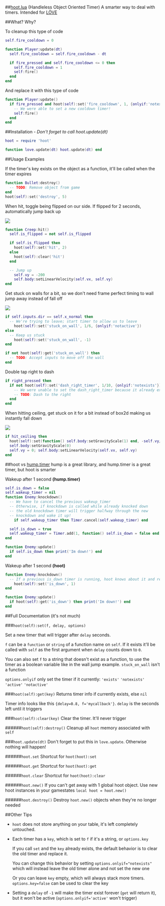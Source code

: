 ##[hoot.lua](https://raw.github.com/farzher/hoot-lua/master/hoot.lua) (Handleless Object Oriented Timer)
A smarter way to deal with timers. Intended for [LÖVE](https://love2d.org/)


##What? Why?

To cleanup this type of code
```lua
self.fire_cooldown = 0

function Player:update(dt)
  self.fire_cooldown = self.fire_cooldown - dt

  if fire_pressed and self.fire_cooldown <= 0 then
    self.fire_cooldown = 1
    self:fire()
  end
end
```

And replace it with this type of code
```lua
function Player:update()
  if fire_pressed and hoot(self):set('fire_cooldown', 1, {onlyif:'notexists'}) then
    -- We were able to set a new cooldown timer!
    self:fire()
  end
end
```



##Installation - *Don't forget to call hoot.update(dt)*
```lua
hoot = require 'hoot'

function love.update(dt) hoot.update(dt) end
```


##Usage Examples


If the timer's key exists on the object as a function, it'll be called when the timer expires
```lua
function Bullet:destroy()
  -- TODO: Remove object from game
end
hoot(self):set('destroy', 5)
```


When hit, toggle being flipped on our side. If flipped for 2 seconds, automatically jump back up

![](https://raw.github.com/farzher/hoot-lua/master/wakeup.gif)
```lua
function Creep:hit()
  self.is_flipped = not self.is_flipped

  if self.is_flipped then
    hoot(self):set('hit', 2)
  else
    hoot(self):clear('hit')
  end

  -- Jump up
    self.vy = -200
    self.body:setLinearVelocity(self.vx, self.vy)
end
```


Get stuck on walls for a bit, so we don't need frame perfect timing to wall jump away instead of fall off

![](https://raw.github.com/farzher/hoot-lua/master/wallstick.gif)
```lua
if self.inputs.dir == self.x_normal then
  -- We're trying to leave; start timer to allow us to leave
    hoot(self):set('stuck_on_wall', 1/6, {onlyif:'notactive'})
else
  -- Keep us stuck
    hoot(self):set('stuck_on_wall', -1)
end

if not hoot(self):get('stuck_on_wall') then
  -- TODO: Accept inputs to move off the wall
end
```


Double tap right to dash
```lua
if right_pressed then
  if not hoot(self):set('dash_right_timer', 1/10, {onlyif:'notexists'}) then
    -- We were unable to set the dash_right_timer because it already existed!
    -- TODO: Dash to the right
  end
end
```


When hitting ceiling, get stuck on it for a bit instead of box2d making us instantly fall down

![](https://raw.github.com/farzher/hoot-lua/master/ceilingstick.gif)
```lua
if hit_ceiling then
  hoot(self):set(function() self.body:setGravityScale(1) end, -self.vy/1000)
  self.body:setGravityScale(0)
  self.vy = 0; self.body:setLinearVelocity(self.vx, self.vy)
end
```


##hoot vs [hump.timer](http://vrld.github.io/hump/#hump.timer)
hump is a great library, and hump.timer is a great timer, but hoot is smarter

Wakeup after 1 second **(hump.timer)**
```lua
self.is_down = false
self.wakeup_timer = nil
function Enemy:knockdown()
  -- We have to cancel the previous wakeup_timer
  -- Otherwise, if knockdown is called while already knocked down
  -- the old knockdown timer will trigger halfway through the new
  -- knockdown and wake it up!
    if self.wakeup_timer then Timer.cancel(self.wakeup_timer) end

  self.is_down = true
  self.wakeup_timer = Timer.add(1, function() self.is_down = false end)
end

function Enemy:update()
  if self.is_down then print('Im down!') end
end
```

Wakeup after 1 second **(hoot)**
```lua
function Enemy:knockdown()
  -- If a previous is_down timer is running, hoot knows about it and replaces it for us by default
    hoot(self):set('is_down', 1)
end

function Enemy:update()
  if hoot(self):get('is_down') then print('Im down!') end
end
```


##Full Documentation (it's not much)

###`hoot(self):set(f, delay, options)`

Set a new timer that will trigger after `delay` seconds.

`f` can be a `function` or `string` of a function name on `self`. If it exists it'll be called with `self` as the first argument when `delay` counts down to `0`.

You can also set `f` to a string that doesn't exist as a function, to use the timer as a boolean variable like in the wall jump example. `stuck_on_wall` isn't a function

`options.onlyif` only set the timer if it currently: `'exists'` `'notexists'` `'active'` `'notactive'`



###`hoot(self):get(key)`
Returns timer info if currently exists, else `nil`

Timer info looks like this `{delay=0.8, f='mycallback'}`. `delay` is the seconds left until it triggers


###`hoot(self):clear(key)`
Clear the timer. It'll never trigger

######`hoot(self):destroy()`
Cleanup all `hoot` memory associated with `self`

###`hoot.update(dt)`
Don't forget to put this in `love.update`. Otherwise nothing will happen!

######`hoot.set`
Shortcut for `hoot(hoot):set`

######`hoot.get`
Shortcut for `hoot(hoot):get`

######`hoot.clear`
Shortcut for `hoot(hoot):clear`

######`hoot.new()`
If you can't get away with 1 global hoot object. Use new hoot instances in your gamestates `local hoot = hoot.new()`

######`hoot.destroy()`
Destroy `hoot.new()` objects when they're no longer needed


##Other Tips
- `hoot` does not store anything on your table, it's left completely untouched.
- Each timer has a `key`, which is set to `f` if it's a string, or `options.key`

  If you call `set` and the `key` already exists, the default behavior is to clear the old timer and replace it.

  You can change this behavior by setting `options.onlyif="notexists"` which will instead leave the old timer alone and not set the new one

  Or you can leave `key` empty, which will always stack more timers. `options.key=false` can be used to clear the key

- Setting a `delay` of `-1` will make the timer exist forever (`get` will return it), but it won't be active (`options.onlyif='active'` won't trigger)
